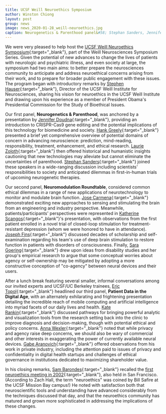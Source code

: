 ```yaml
---
title: UCSF Weill Neuroethics Symposium
author: Winston Chiong
layout: post
group: news
image: news_2020-01-28_weill-neuroethics.jpg
caption: Neurogenetics & Parenthood panel&#58; Stephan Sanders, Jennifer Doudna, Hank Greely & Laurie Zoloth, moderated by Winston Chiong
---
```

We were very pleased to help host the 
[UCSF Weill Neuroethics Symposium](https://weill.ucsf.edu/neuroethics-symposium){:target="\_blank"}, 
part of the Weill Neurosciences Symposium Series. Given the potential of new 
advances to change the lives of patients with neurologic and psychiatric illness, 
and even society at large, the symposium had two main aims: to better prepare 
the neurosciences community to anticipate and address neuroethical concerns 
arising from their work, and to prepare for broader public engagement with these 
issues. The program began with introductory remarks by 
[Stephen Hauser](https://profiles.ucsf.edu/stephen.hauser){:target="\_blank"}, 
Director of the UCSF Weill Institute for Neurosciences, sharing his vision for 
neuroethics in the UCSF Weill Institute and drawing upon his experience as a 
member of President Obama's Presidential Commission for the Study of Bioethical 
Issues. 

Our first panel, **Neurogenetics & Parenthood**, was anchored by a presentation 
by [Jennifer Doudna](https://vcresearch.berkeley.edu/faculty/jennifer-doudna){:target="\_blank"}, 
providing an introduction to CRISPR-Cas9 gene editing and the potential 
implications of this technology for biomedicine and society. 
[Hank Greely](https://profiles.stanford.edu/henry-greely){:target="\_blank"} 
presented a brief yet comprehensive overview of potential domains of concern 
in advancing neuroscience: prediction, mind-reading, responsibility, 
treatment, enhancement, and ethical research. 
[Laurie Zoloth](https://provost.uchicago.edu/directory/laurie-zoloth){:target="\_blank"} 
then offered historical and humanistic insights cautioning that new technologies 
may alleviate but cannot eliminate the uncertainties of parenthood. 
[Stephan Sanders](https://profiles.ucsf.edu/stephan.sanders){:target="\_blank"} 
joined these speakers in a wide-ranging discussion including scientists' 
responsibilities to society and anticipated dilemmas in first-in-human trials of 
upcoming neurogenetic therapies. 

Our second panel, **Neuromodulation Roundtable**, considered common ethical 
dilemmas in a range of new applications of neurotechnology to monitor and 
modulate brain function. 
[Jose Carmena](https://vcresearch.berkeley.edu/faculty/jose-m-carmena){:target="\_blank"} 
demonstrated exciting new approaches to sensing and stimulating the brain 
from an engineering and industry perspective. Meanwhile, patients/participants' 
perspectives were represented in 
[Katherine Scangos](https://profiles.ucsf.edu/katherine.scangos){:target="\_blank"}'s 
presentation, with observations from the first patient enrolled in a novel trial 
of closed-loop stimulation for treatment-resistant depression (whom we were 
honored to have in attendance). 
[Joseph Fins](http://vivo.med.cornell.edu/display/cwid-jjfins){:target="\_blank"} 
discussed decades of scholarship and self-examination regarding his team's use 
of deep brain stimulation to restore function in patients with disorders of 
consciousness. Finally, 
[Sara Goering](https://phil.washington.edu/people/sara-goering){:target="\_blank"} 
drew upon ideas from disability studies and her group's empirical 
research to argue that some conceptual worries about agency or self-ownership 
may be mitigated by adopting a more constructive conception of "co-agency" 
between neural devices and their users. 

After a lunch break featuring several smaller, informal conversations among our 
invited experts and UCSF/UC Berkeley trainees, 
[Eric Topol](https://www.scripps.edu/faculty/topol/){:target="\_blank"} 
headlined our third panel, **Patient Data in the Digital Age**, with an 
alternately exhilarating and frightening presentation detailing the incredible 
reach of mobile computing and artificial intelligence into myriad facets of our 
daily lives and health. 
[Kate Rankin](https://profiles.ucsf.edu/katherine.rankin){:target="\_blank"} 
discussed pathways for bringing powerful analytic and visualization tools from 
the research setting back into the clinic to improve diagnosis and 
decision-making, though with potential ethical and policy concerns. 
[Anna Wexler](https://medicalethicshealthpolicy.med.upenn.edu/faculty-all/anna-wexler){:target="\_blank"} 
noted that while privacy and agency raise deep concerns, we should also be 
wary of commercial and other interests in exaggerating the power of currently 
available neural devices. 
[Gabe Aranovich](https://mindstronghealth.com/team/gabe-aranovich-md/){:target="\_blank"} 
offered observations from his work in private industry, including the attention 
paid to issues of privacy and confidentiality in digital health startups and 
challenges of ethical governance in institutions dedicated to 
maximizing shareholder value. 

In his closing remarks, 
[Sam Barondes](https://profiles.ucsf.edu/samuel.barondes){:target="\_blank"} 
recalled the 
[first neuroethics meeting in 2002](https://dana.org/article/neuroethics-mapping-the-field/){:target="\_blank"},
also held in San Francisco. 
(According to Zach Hall, the term "neuroethics" was coined by Bill Safire at the 
UCSF Mission Bay campus!) He noted with satisfaction both that neuroscientific 
tools and understanding have advanced considerably from the techniques discussed 
that day, and that the neuroethics community has matured and grown more 
sophisticated in addressing the implications of these changes. 
